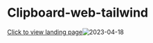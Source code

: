 # Clipboard-web-tailwind
[Click to view landing page](https://hannafleming.github.io/Clipboard-web-tailwind/)![2023-04-18](https://user-images.githubusercontent.com/124400864/232814885-bf6d32a6-6acc-46e5-b3d4-07292a2861be.png)
